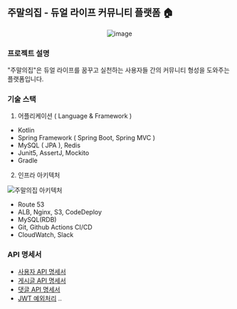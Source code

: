 ## 주말의집 - 듀얼 라이프 커뮤니티 플랫폼 🏠

<div style="text-align : center;">
  <img alt="image" src="https://user-images.githubusercontent.com/61505572/220284128-c1ebd399-0928-4c9c-9d4a-f9ef2b5da3f0.png">
</div>

### 프로젝트 설명

"주말의집"은 듀얼 라이프를 꿈꾸고 실천하는 사용자들 간의 커뮤니티 형성을 도와주는 플랫폼입니다.

### 기술 스택
1. 어플리케이션 ( Language & Framework )
- Kotlin
- Spring Framework ( Spring Boot, Spring MVC )
- MySQL ( JPA ), Redis
- Junit5, AssertJ, Mockito
- Gradle

2. 인프라 아키텍처

![주말의집 아키텍처](https://user-images.githubusercontent.com/61505572/220286737-8b62ca94-a38e-4b68-b0a3-54d85a4b622c.png)

- Route 53
- ALB, Nginx, S3, CodeDeploy
- MySQL(RDB)
- Git, Github Actions CI/CD
- CloudWatch, Slack

### API 명세서

- [사용자 API 명세서](https://odoichon.github.io/server/src/main/resources/static/docs/user.html)
- [게시글 API 명세서](https://odoichon.github.io/server/src/main/resources/static/docs/board.html)
- [댓글 API 명세서](https://odoichon.github.io/server/src/main/resources/static/docs/comment.html)
- [JWT 예외처리](https://odoichon.github.io/server/src/main/resources/static/docs/jwt.html)
..
